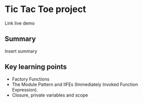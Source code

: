 # Tic Tac Toe project

Link live demo

## Summary

Insert summary

## Key learning points

- Factory Functions
- The Module Pattern and IIFEs (Immediately Invoked Function Expression).
- Closure, private variables and scope
